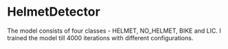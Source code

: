 # HelmetDetector

The model consists of four classes - HELMET, NO_HELMET, BIKE and LIC. I trained the model till 4000 iterations with different configurations.
